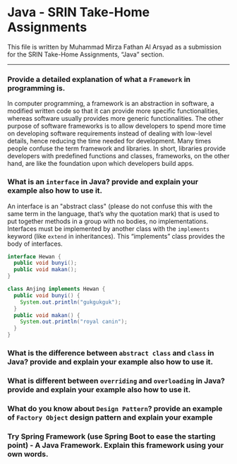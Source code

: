 # Java - SRIN Take-Home Assignments

This file is written by Muhammad Mirza Fathan Al Arsyad as a submission for the SRIN Take-Home Assignments, “Java” section.

---

### **Provide a detailed explanation of what a `Framework` in programming is.**

In computer programming, a framework is an abstraction in software, a modified written code so that it can provide more specific functionalities, whereas software usually provides more generic functionalities. The other purpose of software frameworks is to allow developers to spend more time on developing software requirements instead of dealing with low-level details, hence reducing the time needed for development. Many times people confuse the term framework and libraries. In short, libraries provide developers with predefined functions and classes, frameworks, on the other hand, are like the foundation upon which developers build apps.

### **What is an `interface` in Java? provide and explain your example also how to use it.**

An interface is an "abstract class" (please do not confuse this with the same term in the language, that’s why the quotation mark) that is used to put together methods in a group with no bodies, no implementations. Interfaces must be implemented by another class with the `implements` keyword (like `extend` in inheritances). This “implements” class provides the body of interfaces.

```java
interface Hewan {
  public void bunyi(); 
  public void makan();
}

class Anjing implements Hewan {
  public void bunyi() {
    System.out.println("gukgukguk");
  }
  public void makan() {
    System.out.println("royal canin");
  }
}
```

### **What is the difference between `abstract class` and `class` in Java? provide and explain your example also how to use it.**

### **What is different between `overriding` and `overloading` in Java? provide and explain your example also how to use it.**

### **What do you know about `Design Pattern`? provide an example of `Factory Object` design pattern and explain your example**

### **Try Spring Framework (use Spring Boot to ease the starting point) - A Java Framework. Explain this framework using your own words.**
